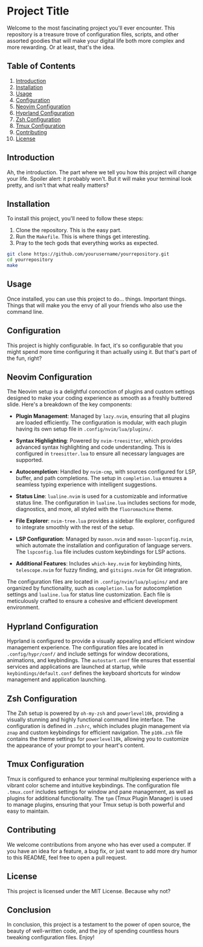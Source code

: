 # Project Title

Welcome to the most fascinating project you'll ever encounter. This repository is a treasure trove of configuration files, scripts, and other assorted goodies that will make your digital life both more complex and more rewarding. Or at least, that's the idea.

## Table of Contents

1. [Introduction](#introduction)
2. [Installation](#installation)
3. [Usage](#usage)
4. [Configuration](#configuration)
5. [Neovim Configuration](#neovim-configuration)
6. [Hyprland Configuration](#hyprland-configuration)
7. [Zsh Configuration](#zsh-configuration)
8. [Tmux Configuration](#tmux-configuration)
9. [Contributing](#contributing)
10. [License](#license)

## Introduction

Ah, the introduction. The part where we tell you how this project will change your life. Spoiler alert: it probably won't. But it will make your terminal look pretty, and isn't that what really matters?

## Installation

To install this project, you'll need to follow these steps:

1. Clone the repository. This is the easy part.
2. Run the `Makefile`. This is where things get interesting.
3. Pray to the tech gods that everything works as expected.

```bash
git clone https://github.com/yourusername/yourrepository.git
cd yourrepository
make
```

## Usage

Once installed, you can use this project to do... things. Important things. Things that will make you the envy of all your friends who also use the command line.

## Configuration

This project is highly configurable. In fact, it's so configurable that you might spend more time configuring it than actually using it. But that's part of the fun, right?

## Neovim Configuration

The Neovim setup is a delightful concoction of plugins and custom settings designed to make your coding experience as smooth as a freshly buttered slide. Here's a breakdown of the key components:

- **Plugin Management**: Managed by `lazy.nvim`, ensuring that all plugins are loaded efficiently. The configuration is modular, with each plugin having its own setup file in `.config/nvim/lua/plugins/`.

- **Syntax Highlighting**: Powered by `nvim-treesitter`, which provides advanced syntax highlighting and code understanding. This is configured in `treesitter.lua` to ensure all necessary languages are supported.

- **Autocompletion**: Handled by `nvim-cmp`, with sources configured for LSP, buffer, and path completions. The setup in `completion.lua` ensures a seamless typing experience with intelligent suggestions.

- **Status Line**: `lualine.nvim` is used for a customizable and informative status line. The configuration in `lualine.lua` includes sections for mode, diagnostics, and more, all styled with the `fluoromachine` theme.

- **File Explorer**: `nvim-tree.lua` provides a sidebar file explorer, configured to integrate smoothly with the rest of the setup.

- **LSP Configuration**: Managed by `mason.nvim` and `mason-lspconfig.nvim`, which automate the installation and configuration of language servers. The `lspconfig.lua` file includes custom keybindings for LSP actions.

- **Additional Features**: Includes `which-key.nvim` for keybinding hints, `telescope.nvim` for fuzzy finding, and `gitsigns.nvim` for Git integration.

The configuration files are located in `.config/nvim/lua/plugins/` and are organized by functionality, such as `completion.lua` for autocompletion settings and `lualine.lua` for status line customization. Each file is meticulously crafted to ensure a cohesive and efficient development environment.

## Hyprland Configuration

Hyprland is configured to provide a visually appealing and efficient window management experience. The configuration files are located in `.config/hypr/conf/` and include settings for window decorations, animations, and keybindings. The `autostart.conf` file ensures that essential services and applications are launched at startup, while `keybindings/default.conf` defines the keyboard shortcuts for window management and application launching.

## Zsh Configuration

The Zsh setup is powered by `oh-my-zsh` and `powerlevel10k`, providing a visually stunning and highly functional command line interface. The configuration is defined in `.zshrc`, which includes plugin management via `znap` and custom keybindings for efficient navigation. The `p10k.zsh` file contains the theme settings for `powerlevel10k`, allowing you to customize the appearance of your prompt to your heart's content.

## Tmux Configuration

Tmux is configured to enhance your terminal multiplexing experience with a vibrant color scheme and intuitive keybindings. The configuration file `.tmux.conf` includes settings for window and pane management, as well as plugins for additional functionality. The `tpm` (Tmux Plugin Manager) is used to manage plugins, ensuring that your Tmux setup is both powerful and easy to maintain.

## Contributing

We welcome contributions from anyone who has ever used a computer. If you have an idea for a feature, a bug fix, or just want to add more dry humor to this README, feel free to open a pull request.

## License

This project is licensed under the MIT License. Because why not?

## Conclusion

In conclusion, this project is a testament to the power of open source, the beauty of well-written code, and the joy of spending countless hours tweaking configuration files. Enjoy!
